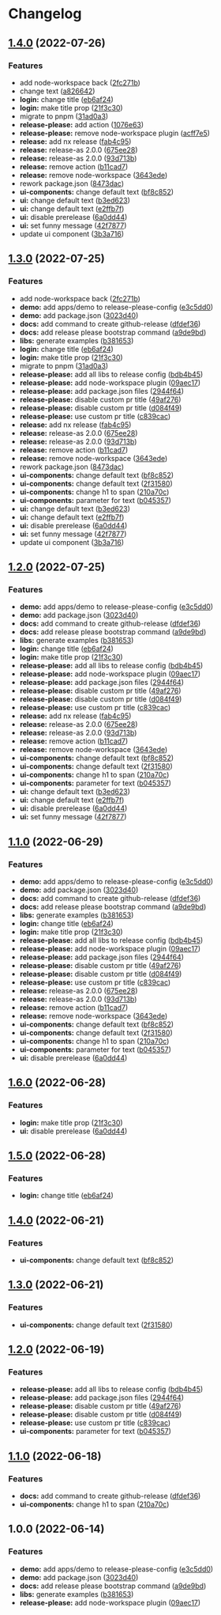 # Changelog

## [1.4.0](https://github.com/daton89/nx-release-please/compare/nx-release-please-v1.3.0...nx-release-please-v1.4.0) (2022-07-26)


### Features

* add node-workspace back ([2fc271b](https://github.com/daton89/nx-release-please/commit/2fc271bf733713ddab7aa61ba434352d09eb3338))
* change text ([a826642](https://github.com/daton89/nx-release-please/commit/a826642d69dd72c86d22574a365ad6e149d89795))
* **login:** change title ([eb6af24](https://github.com/daton89/nx-release-please/commit/eb6af24d87849879b7df71a885cc3b5e97a7f346))
* **login:** make title prop ([21f3c30](https://github.com/daton89/nx-release-please/commit/21f3c300fc0f129f52b7ec4af033246faf75a1fa))
* migrate to pnpm ([31ad0a3](https://github.com/daton89/nx-release-please/commit/31ad0a33339f764b03e324b71d019d7ec6c0b23f))
* **release-please:** add action ([1076e63](https://github.com/daton89/nx-release-please/commit/1076e63321002e6b6ff8f603cc46ee34f5464050))
* **release-please:** remove node-workspace plugin ([acff7e5](https://github.com/daton89/nx-release-please/commit/acff7e51788f54b1446fdfce8efdc203d18959c3))
* **release:** add nx release ([fab4c95](https://github.com/daton89/nx-release-please/commit/fab4c95e82efb7b60f8f431abdd4f9b156212af1))
* **release:** release-as 2.0.0 ([675ee28](https://github.com/daton89/nx-release-please/commit/675ee286e93aa1b1797a18630098afaec96d1e13))
* **release:** release-as 2.0.0 ([93d713b](https://github.com/daton89/nx-release-please/commit/93d713b40184a25cf0d99b63fb440780bc79f61d))
* **release:** remove action ([b11cad7](https://github.com/daton89/nx-release-please/commit/b11cad7e6c52a3ed9db9f1ddd88c785f2524cc91))
* **release:** remove node-workspace ([3643ede](https://github.com/daton89/nx-release-please/commit/3643edecc0652d3e94ec22669a069a0fe57fcfd3))
* rework package.json ([8473dac](https://github.com/daton89/nx-release-please/commit/8473dac7d13abe2c18f08732cb85e95fe345f13f))
* **ui-components:** change default text ([bf8c852](https://github.com/daton89/nx-release-please/commit/bf8c852b0a6a4e2d9cccbdf66766765cd9e62af3))
* **ui:** change default text ([b3ed623](https://github.com/daton89/nx-release-please/commit/b3ed623e133c61d42f09a06b17756f83be029628))
* **ui:** change default text ([e2ffb7f](https://github.com/daton89/nx-release-please/commit/e2ffb7fc44defe6b5de5743c103ec42ff6a4c16d))
* **ui:** disable prerelease ([6a0dd44](https://github.com/daton89/nx-release-please/commit/6a0dd44b6593c2a8537bc92ec5a802ddc5dc7aca))
* **ui:** set funny message ([42f7877](https://github.com/daton89/nx-release-please/commit/42f7877754d40a9125a1beebc8083482625f1703))
* update ui component ([3b3a716](https://github.com/daton89/nx-release-please/commit/3b3a716a3f899e0d775fb73c94e6d37ad097a1cb))

## [1.3.0](https://github.com/daton89/nx-release-please/compare/v1.2.0...v1.3.0) (2022-07-25)


### Features

* add node-workspace back ([2fc271b](https://github.com/daton89/nx-release-please/commit/2fc271bf733713ddab7aa61ba434352d09eb3338))
* **demo:** add apps/demo to release-please-config ([e3c5dd0](https://github.com/daton89/nx-release-please/commit/e3c5dd054eee67ca4fed4432e233950362a0a8f0))
* **demo:** add package.json ([3023d40](https://github.com/daton89/nx-release-please/commit/3023d40f8edfb8a4a1e21c6eafea8fdf2a4a45fc))
* **docs:** add command to create github-release ([dfdef36](https://github.com/daton89/nx-release-please/commit/dfdef36f01ca493eca072726a8b11afbabc1dfb4))
* **docs:** add release please bootstrap command ([a9de9bd](https://github.com/daton89/nx-release-please/commit/a9de9bdef97169561ca094b09c73642a443b7efd))
* **libs:** generate examples ([b381653](https://github.com/daton89/nx-release-please/commit/b381653d9ae1fc80d508fb26a77fdb209cd69d6a))
* **login:** change title ([eb6af24](https://github.com/daton89/nx-release-please/commit/eb6af24d87849879b7df71a885cc3b5e97a7f346))
* **login:** make title prop ([21f3c30](https://github.com/daton89/nx-release-please/commit/21f3c300fc0f129f52b7ec4af033246faf75a1fa))
* migrate to pnpm ([31ad0a3](https://github.com/daton89/nx-release-please/commit/31ad0a33339f764b03e324b71d019d7ec6c0b23f))
* **release-please:** add all libs to release config ([bdb4b45](https://github.com/daton89/nx-release-please/commit/bdb4b4555051ec3d6791155ab6d8f334dc66a5b1))
* **release-please:** add node-workspace plugin ([09aec17](https://github.com/daton89/nx-release-please/commit/09aec17d688bc1eb18e6899d34fcadeb9d156913))
* **release-please:** add package.json files ([2944f64](https://github.com/daton89/nx-release-please/commit/2944f64046b762129509f3d3284994e0208f5d28))
* **release-please:** disable custom pr title ([49af276](https://github.com/daton89/nx-release-please/commit/49af276319a815ab66ceb59e046cbef55fbd1024))
* **release-please:** disable custom pr title ([d084f49](https://github.com/daton89/nx-release-please/commit/d084f49f370d996683bbffd8105deac21dbbc4a6))
* **release-please:** use custom pr title ([c839cac](https://github.com/daton89/nx-release-please/commit/c839caca8c1fb5affa44b021a4172982c1bf3af4))
* **release:** add nx release ([fab4c95](https://github.com/daton89/nx-release-please/commit/fab4c95e82efb7b60f8f431abdd4f9b156212af1))
* **release:** release-as 2.0.0 ([675ee28](https://github.com/daton89/nx-release-please/commit/675ee286e93aa1b1797a18630098afaec96d1e13))
* **release:** release-as 2.0.0 ([93d713b](https://github.com/daton89/nx-release-please/commit/93d713b40184a25cf0d99b63fb440780bc79f61d))
* **release:** remove action ([b11cad7](https://github.com/daton89/nx-release-please/commit/b11cad7e6c52a3ed9db9f1ddd88c785f2524cc91))
* **release:** remove node-workspace ([3643ede](https://github.com/daton89/nx-release-please/commit/3643edecc0652d3e94ec22669a069a0fe57fcfd3))
* rework package.json ([8473dac](https://github.com/daton89/nx-release-please/commit/8473dac7d13abe2c18f08732cb85e95fe345f13f))
* **ui-components:** change default text ([bf8c852](https://github.com/daton89/nx-release-please/commit/bf8c852b0a6a4e2d9cccbdf66766765cd9e62af3))
* **ui-components:** change default text ([2f31580](https://github.com/daton89/nx-release-please/commit/2f31580dd5fce8416c577d61e969225d93f472f9))
* **ui-components:** change h1 to span ([210a70c](https://github.com/daton89/nx-release-please/commit/210a70cf6a3c105839db604b99b03e3a1058fe46))
* **ui-components:** parameter for text ([b045357](https://github.com/daton89/nx-release-please/commit/b0453573879f7775287cec9eadbde10211e81e1b))
* **ui:** change default text ([b3ed623](https://github.com/daton89/nx-release-please/commit/b3ed623e133c61d42f09a06b17756f83be029628))
* **ui:** change default text ([e2ffb7f](https://github.com/daton89/nx-release-please/commit/e2ffb7fc44defe6b5de5743c103ec42ff6a4c16d))
* **ui:** disable prerelease ([6a0dd44](https://github.com/daton89/nx-release-please/commit/6a0dd44b6593c2a8537bc92ec5a802ddc5dc7aca))
* **ui:** set funny message ([42f7877](https://github.com/daton89/nx-release-please/commit/42f7877754d40a9125a1beebc8083482625f1703))
* update ui component ([3b3a716](https://github.com/daton89/nx-release-please/commit/3b3a716a3f899e0d775fb73c94e6d37ad097a1cb))

## [1.2.0](https://github.com/daton89/nx-release-please/compare/v1.1.0...v1.2.0) (2022-07-25)


### Features

* **demo:** add apps/demo to release-please-config ([e3c5dd0](https://github.com/daton89/nx-release-please/commit/e3c5dd054eee67ca4fed4432e233950362a0a8f0))
* **demo:** add package.json ([3023d40](https://github.com/daton89/nx-release-please/commit/3023d40f8edfb8a4a1e21c6eafea8fdf2a4a45fc))
* **docs:** add command to create github-release ([dfdef36](https://github.com/daton89/nx-release-please/commit/dfdef36f01ca493eca072726a8b11afbabc1dfb4))
* **docs:** add release please bootstrap command ([a9de9bd](https://github.com/daton89/nx-release-please/commit/a9de9bdef97169561ca094b09c73642a443b7efd))
* **libs:** generate examples ([b381653](https://github.com/daton89/nx-release-please/commit/b381653d9ae1fc80d508fb26a77fdb209cd69d6a))
* **login:** change title ([eb6af24](https://github.com/daton89/nx-release-please/commit/eb6af24d87849879b7df71a885cc3b5e97a7f346))
* **login:** make title prop ([21f3c30](https://github.com/daton89/nx-release-please/commit/21f3c300fc0f129f52b7ec4af033246faf75a1fa))
* **release-please:** add all libs to release config ([bdb4b45](https://github.com/daton89/nx-release-please/commit/bdb4b4555051ec3d6791155ab6d8f334dc66a5b1))
* **release-please:** add node-workspace plugin ([09aec17](https://github.com/daton89/nx-release-please/commit/09aec17d688bc1eb18e6899d34fcadeb9d156913))
* **release-please:** add package.json files ([2944f64](https://github.com/daton89/nx-release-please/commit/2944f64046b762129509f3d3284994e0208f5d28))
* **release-please:** disable custom pr title ([49af276](https://github.com/daton89/nx-release-please/commit/49af276319a815ab66ceb59e046cbef55fbd1024))
* **release-please:** disable custom pr title ([d084f49](https://github.com/daton89/nx-release-please/commit/d084f49f370d996683bbffd8105deac21dbbc4a6))
* **release-please:** use custom pr title ([c839cac](https://github.com/daton89/nx-release-please/commit/c839caca8c1fb5affa44b021a4172982c1bf3af4))
* **release:** add nx release ([fab4c95](https://github.com/daton89/nx-release-please/commit/fab4c95e82efb7b60f8f431abdd4f9b156212af1))
* **release:** release-as 2.0.0 ([675ee28](https://github.com/daton89/nx-release-please/commit/675ee286e93aa1b1797a18630098afaec96d1e13))
* **release:** release-as 2.0.0 ([93d713b](https://github.com/daton89/nx-release-please/commit/93d713b40184a25cf0d99b63fb440780bc79f61d))
* **release:** remove action ([b11cad7](https://github.com/daton89/nx-release-please/commit/b11cad7e6c52a3ed9db9f1ddd88c785f2524cc91))
* **release:** remove node-workspace ([3643ede](https://github.com/daton89/nx-release-please/commit/3643edecc0652d3e94ec22669a069a0fe57fcfd3))
* **ui-components:** change default text ([bf8c852](https://github.com/daton89/nx-release-please/commit/bf8c852b0a6a4e2d9cccbdf66766765cd9e62af3))
* **ui-components:** change default text ([2f31580](https://github.com/daton89/nx-release-please/commit/2f31580dd5fce8416c577d61e969225d93f472f9))
* **ui-components:** change h1 to span ([210a70c](https://github.com/daton89/nx-release-please/commit/210a70cf6a3c105839db604b99b03e3a1058fe46))
* **ui-components:** parameter for text ([b045357](https://github.com/daton89/nx-release-please/commit/b0453573879f7775287cec9eadbde10211e81e1b))
* **ui:** change default text ([b3ed623](https://github.com/daton89/nx-release-please/commit/b3ed623e133c61d42f09a06b17756f83be029628))
* **ui:** change default text ([e2ffb7f](https://github.com/daton89/nx-release-please/commit/e2ffb7fc44defe6b5de5743c103ec42ff6a4c16d))
* **ui:** disable prerelease ([6a0dd44](https://github.com/daton89/nx-release-please/commit/6a0dd44b6593c2a8537bc92ec5a802ddc5dc7aca))
* **ui:** set funny message ([42f7877](https://github.com/daton89/nx-release-please/commit/42f7877754d40a9125a1beebc8083482625f1703))

## [1.1.0](https://github.com/daton89/nx-release-please/compare/v1.0.0...v1.1.0) (2022-06-29)


### Features

* **demo:** add apps/demo to release-please-config ([e3c5dd0](https://github.com/daton89/nx-release-please/commit/e3c5dd054eee67ca4fed4432e233950362a0a8f0))
* **demo:** add package.json ([3023d40](https://github.com/daton89/nx-release-please/commit/3023d40f8edfb8a4a1e21c6eafea8fdf2a4a45fc))
* **docs:** add command to create github-release ([dfdef36](https://github.com/daton89/nx-release-please/commit/dfdef36f01ca493eca072726a8b11afbabc1dfb4))
* **docs:** add release please bootstrap command ([a9de9bd](https://github.com/daton89/nx-release-please/commit/a9de9bdef97169561ca094b09c73642a443b7efd))
* **libs:** generate examples ([b381653](https://github.com/daton89/nx-release-please/commit/b381653d9ae1fc80d508fb26a77fdb209cd69d6a))
* **login:** change title ([eb6af24](https://github.com/daton89/nx-release-please/commit/eb6af24d87849879b7df71a885cc3b5e97a7f346))
* **login:** make title prop ([21f3c30](https://github.com/daton89/nx-release-please/commit/21f3c300fc0f129f52b7ec4af033246faf75a1fa))
* **release-please:** add all libs to release config ([bdb4b45](https://github.com/daton89/nx-release-please/commit/bdb4b4555051ec3d6791155ab6d8f334dc66a5b1))
* **release-please:** add node-workspace plugin ([09aec17](https://github.com/daton89/nx-release-please/commit/09aec17d688bc1eb18e6899d34fcadeb9d156913))
* **release-please:** add package.json files ([2944f64](https://github.com/daton89/nx-release-please/commit/2944f64046b762129509f3d3284994e0208f5d28))
* **release-please:** disable custom pr title ([49af276](https://github.com/daton89/nx-release-please/commit/49af276319a815ab66ceb59e046cbef55fbd1024))
* **release-please:** disable custom pr title ([d084f49](https://github.com/daton89/nx-release-please/commit/d084f49f370d996683bbffd8105deac21dbbc4a6))
* **release-please:** use custom pr title ([c839cac](https://github.com/daton89/nx-release-please/commit/c839caca8c1fb5affa44b021a4172982c1bf3af4))
* **release:** release-as 2.0.0 ([675ee28](https://github.com/daton89/nx-release-please/commit/675ee286e93aa1b1797a18630098afaec96d1e13))
* **release:** release-as 2.0.0 ([93d713b](https://github.com/daton89/nx-release-please/commit/93d713b40184a25cf0d99b63fb440780bc79f61d))
* **release:** remove action ([b11cad7](https://github.com/daton89/nx-release-please/commit/b11cad7e6c52a3ed9db9f1ddd88c785f2524cc91))
* **release:** remove node-workspace ([3643ede](https://github.com/daton89/nx-release-please/commit/3643edecc0652d3e94ec22669a069a0fe57fcfd3))
* **ui-components:** change default text ([bf8c852](https://github.com/daton89/nx-release-please/commit/bf8c852b0a6a4e2d9cccbdf66766765cd9e62af3))
* **ui-components:** change default text ([2f31580](https://github.com/daton89/nx-release-please/commit/2f31580dd5fce8416c577d61e969225d93f472f9))
* **ui-components:** change h1 to span ([210a70c](https://github.com/daton89/nx-release-please/commit/210a70cf6a3c105839db604b99b03e3a1058fe46))
* **ui-components:** parameter for text ([b045357](https://github.com/daton89/nx-release-please/commit/b0453573879f7775287cec9eadbde10211e81e1b))
* **ui:** disable prerelease ([6a0dd44](https://github.com/daton89/nx-release-please/commit/6a0dd44b6593c2a8537bc92ec5a802ddc5dc7aca))

## [1.6.0](https://github.com/daton89/nx-release-please/compare/nx-release-please-v1.5.0...nx-release-please-v1.6.0) (2022-06-28)


### Features

* **login:** make title prop ([21f3c30](https://github.com/daton89/nx-release-please/commit/21f3c300fc0f129f52b7ec4af033246faf75a1fa))
* **ui:** disable prerelease ([6a0dd44](https://github.com/daton89/nx-release-please/commit/6a0dd44b6593c2a8537bc92ec5a802ddc5dc7aca))

## [1.5.0](https://github.com/daton89/nx-release-please/compare/nx-release-please-v1.4.0...nx-release-please-v1.5.0) (2022-06-28)


### Features

* **login:** change title ([eb6af24](https://github.com/daton89/nx-release-please/commit/eb6af24d87849879b7df71a885cc3b5e97a7f346))

## [1.4.0](https://github.com/daton89/nx-release-please/compare/nx-release-please-v1.3.0...nx-release-please-v1.4.0) (2022-06-21)


### Features

* **ui-components:** change default text ([bf8c852](https://github.com/daton89/nx-release-please/commit/bf8c852b0a6a4e2d9cccbdf66766765cd9e62af3))

## [1.3.0](https://github.com/daton89/nx-release-please/compare/nx-release-please-v1.2.0...nx-release-please-v1.3.0) (2022-06-21)


### Features

* **ui-components:** change default text ([2f31580](https://github.com/daton89/nx-release-please/commit/2f31580dd5fce8416c577d61e969225d93f472f9))

## [1.2.0](https://github.com/daton89/nx-release-please/compare/nx-release-please-v1.1.0...nx-release-please-v1.2.0) (2022-06-19)


### Features

* **release-please:** add all libs to release config ([bdb4b45](https://github.com/daton89/nx-release-please/commit/bdb4b4555051ec3d6791155ab6d8f334dc66a5b1))
* **release-please:** add package.json files ([2944f64](https://github.com/daton89/nx-release-please/commit/2944f64046b762129509f3d3284994e0208f5d28))
* **release-please:** disable custom pr title ([49af276](https://github.com/daton89/nx-release-please/commit/49af276319a815ab66ceb59e046cbef55fbd1024))
* **release-please:** disable custom pr title ([d084f49](https://github.com/daton89/nx-release-please/commit/d084f49f370d996683bbffd8105deac21dbbc4a6))
* **release-please:** use custom pr title ([c839cac](https://github.com/daton89/nx-release-please/commit/c839caca8c1fb5affa44b021a4172982c1bf3af4))
* **ui-components:** parameter for text ([b045357](https://github.com/daton89/nx-release-please/commit/b0453573879f7775287cec9eadbde10211e81e1b))

## [1.1.0](https://github.com/daton89/nx-release-please/compare/nx-release-please-v1.0.0...nx-release-please-v1.1.0) (2022-06-18)


### Features

* **docs:** add command to create github-release ([dfdef36](https://github.com/daton89/nx-release-please/commit/dfdef36f01ca493eca072726a8b11afbabc1dfb4))
* **ui-components:** change h1 to span ([210a70c](https://github.com/daton89/nx-release-please/commit/210a70cf6a3c105839db604b99b03e3a1058fe46))

## 1.0.0 (2022-06-14)


### Features

* **demo:** add apps/demo to release-please-config ([e3c5dd0](https://github.com/daton89/nx-release-please/commit/e3c5dd054eee67ca4fed4432e233950362a0a8f0))
* **demo:** add package.json ([3023d40](https://github.com/daton89/nx-release-please/commit/3023d40f8edfb8a4a1e21c6eafea8fdf2a4a45fc))
* **docs:** add release please bootstrap command ([a9de9bd](https://github.com/daton89/nx-release-please/commit/a9de9bdef97169561ca094b09c73642a443b7efd))
* **libs:** generate examples ([b381653](https://github.com/daton89/nx-release-please/commit/b381653d9ae1fc80d508fb26a77fdb209cd69d6a))
* **release-please:** add node-workspace plugin ([09aec17](https://github.com/daton89/nx-release-please/commit/09aec17d688bc1eb18e6899d34fcadeb9d156913))
